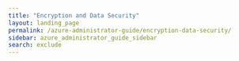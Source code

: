 ```yaml
---
title: "Encryption and Data Security"
layout: landing_page
permalink: /azure-administrator-guide/encryption-data-security/
sidebar: azure_administrator_guide_sidebar
search: exclude
---
```

